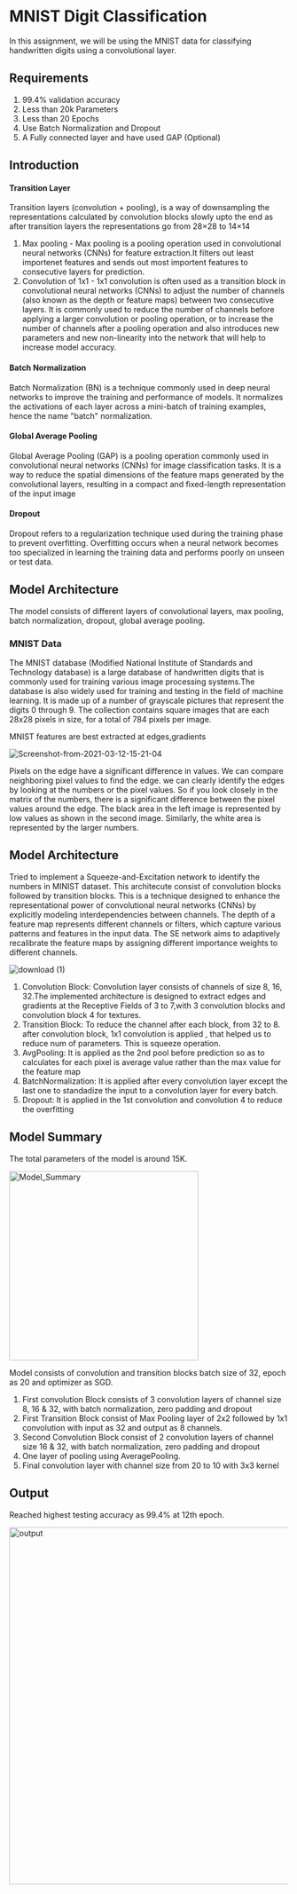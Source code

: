 # MNIST Digit Classification 

In this assignment, we will be using the MNIST data for classifying handwritten digits using a convolutional layer. 

## Requirements

1. 99.4% validation accuracy
2. Less than 20k Parameters
3. Less than 20 Epochs
4. Use Batch Normalization and Dropout
5. A Fully connected layer and have used GAP (Optional)

## Introduction

#### Transition Layer
Transition layers (convolution + pooling), is a way of downsampling the representations calculated by convolution blocks slowly upto the end as after transition layers the representations go from 28×28 to 14×14
1. Max pooling - Max pooling is a pooling operation used in convolutional neural networks (CNNs) for feature extraction.It filters out least importenet features and sends out most importent features to consecutive layers for prediction.
2. Convolution of 1x1 - 1x1 convolution is often used as a transition block in convolutional neural networks (CNNs) to adjust the number of channels (also known as the depth or feature maps) between two consecutive layers. It is commonly used to reduce the number of channels before applying a larger convolution or pooling operation, or to increase the number of channels after a pooling operation and also introduces new parameters and new non-linearity into the network that will help to increase model accuracy. 

#### Batch Normalization
Batch Normalization (BN) is a technique commonly used in deep neural networks to improve the training and performance of models. It normalizes the activations of each layer across a mini-batch of training examples, hence the name "batch" normalization.

#### Global Average Pooling
Global Average Pooling (GAP) is a pooling operation commonly used in convolutional neural networks (CNNs) for image classification tasks. It is a way to reduce the spatial dimensions of the feature maps generated by the convolutional layers, resulting in a compact and fixed-length representation of the input image
#### Dropout
Dropout refers to a regularization technique used during the training phase to prevent overfitting. Overfitting occurs when a neural network becomes too specialized in learning the training data and performs poorly on unseen or test data.

## Model Architecture
The model consists of different layers of convolutional layers, max pooling, batch normalization, dropout, global average pooling. 

### MNIST Data
The MNIST database (Modified National Institute of Standards and Technology database) is a large database of handwritten digits that is commonly used for training various image processing systems.The database is also widely used for training and testing in the field of machine learning. It is made up of a number of grayscale pictures that represent the digits 0 through 9. The collection contains square images that are each 28x28 pixels in size, for a total of 784 pixels per image.

MNIST features are best extracted at edges,gradients 

![Screenshot-from-2021-03-12-15-21-04](https://github.com/prarthanats/ERA/assets/32382676/e12f00f2-801d-47d6-a4f4-c41e07a20d17)

Pixels on the edge have a significant difference in values. We can compare neighboring pixel values to find the edge. we can clearly identify the edges by looking at the numbers or the pixel values. So if you look closely in the matrix of the numbers, there is a significant difference between the pixel values around the edge. The black area in the left image is represented by low values as shown in the second image. Similarly, the white area is represented by the larger numbers.

## Model Architecture
Tried to implement a  Squeeze-and-Excitation network to identify the numbers in MINIST dataset. This architecute consist of convolution blocks followed by transition blocks. This is a technique designed to enhance the representational power of convolutional neural networks (CNNs) by explicitly modeling interdependencies between channels. The depth of a feature map represents different channels or filters, which capture various patterns and features in the input data. The SE network aims to adaptively recalibrate the feature maps by assigning different importance weights to different channels.

![download (1)](https://github.com/prarthanats/ERA/assets/32382676/0c48d16e-6de4-42f2-ba3e-c7a6bd9b66c8)

1. Convolution Block: Convolution layer consists of channels of size 8, 16, 32.The implemented architecture is designed to extract edges and gradients at the Receptive Fields of 3 to 7,with 3 convolution blocks and convolution block 4 for textures. 
2. Transition Block: To reduce the channel after each block, from 32 to 8. after convolution block, 1x1 convolution is applied , that helped us to reduce num of parameters. This is squeeze operation.
3. AvgPooling: It is applied as the 2nd pool before prediction so as to calculates for each pixel is average value rather than the max value for the feature map
4. BatchNormalization: It is applied after every convolution layer except the last one to standadize the input to a convolution layer for every batch. 
5. Dropout: It is applied in the 1st convolution and convolution 4 to reduce the overfitting

## Model Summary

The total parameters of the model is around 15K.

<img width="341" alt="Model_Summary" src="https://github.com/prarthanats/ERA/assets/32382676/38e596f2-c209-4769-8243-bde70f3382be">

Model consists of convolution and transition blocks batch size of 32, epoch as 20 and optimizer as SGD.

1. First convolution Block consists of 3 convolution layers of channel size 8, 16 & 32, with batch normalization, zero padding and dropout
2. First Transition Block consist of Max Pooling layer of 2x2 followed by 1x1 convolution with input as 32 and output as 8 channels. 
3. Second Convolution Block consist of 2 convolution layers of channel size 16 & 32, with batch normalization, zero padding and dropout
4. One layer of pooling using AveragePooling.
5. Final convolution layer with channel size from 20 to 10 with 3x3 kernel


## Output
Reached highest testing accuracy as 99.4% at 12th epoch.

<img width="644" alt="output" src="https://github.com/prarthanats/ERA/assets/32382676/cd266714-d285-48cc-a964-98122bb201fa">
